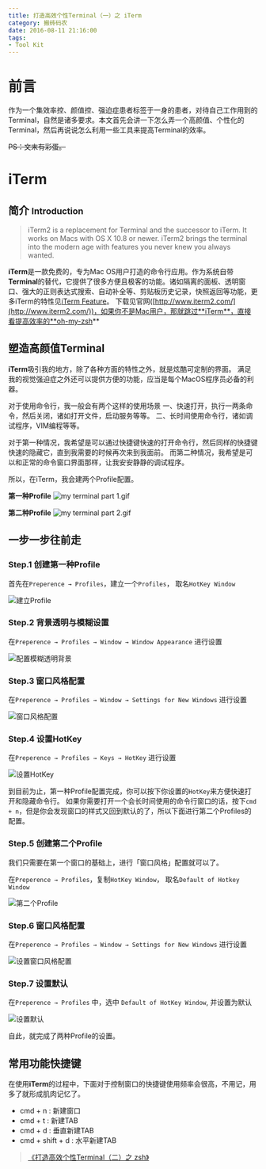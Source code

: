 ```yaml
---
title: 打造高效个性Terminal（一）之 iTerm
category: 搬砖码农
date: 2016-08-11 21:16:00
tags:
- Tool Kit
---
```


# 前言
作为一个集效率控、颜值控、强迫症患者标签于一身的患者，对待自己工作用到的Terminal，自然是诸多要求。本文首先会讲一下怎么弄一个高颜值、个性化的Terminal，然后再说说怎么利用一些工具来提高Terminal的效率。

~~PS：文末有彩蛋。~~

# iTerm
## 简介 <small>Introduction</small>
> iTerm2 is a replacement for Terminal and the successor to iTerm. It works on Macs with OS X 10.8 or newer. iTerm2 brings the terminal into the modern age with features you never knew you always wanted.

**iTerm**是一款免费的，专为Mac OS用户打造的命令行应用。作为系统自带**Terminal**的替代，它提供了很多方便且极客的功能。诸如隔离的面板、透明窗口、强大的正则表达式搜索、自动补全等、剪贴板历史记录，快照返回等功能，更多iTerm的特性见[iTerm Feature](http://www.iterm2.com/features.html)。
下载见官网([http://www.iterm2.com/](http://www.iterm2.com/))，如果你不是Mac用户，那就跳过**iTerm**，直接看提高效率的**oh-my-zsh**

## 塑造高颜值Terminal
**iTerm**吸引我的地方，除了各种方面的特性之外，就是炫酷可定制的界面。
满足我的视觉强迫症之外还可以提供方便的功能，应当是每个MacOS程序员必备的利器。

对于使用命令行，我一般会有两个这样的使用场景
一、快速打开，执行一两条命令，然后关闭，诸如打开文件，启动服务等等。
二、长时间使用命令行，诸如调试程序，VIM编程等等。

对于第一种情况，我希望是可以通过快捷键快速的打开命令行，然后同样的快捷键快速的隐藏它，直到我需要的时候再次来到我面前。
而第二种情况，我希望是可以和正常的命令窗口界面那样，让我安安静静的调试程序。

所以，在iTerm，我会建两个Profile配置。

**第一种Profile**
![my terminal part 1.gif](/image/blog/make-beauty-and-productify-terminal-part1/5961B48A3EE1C7C5AC59C7653ABBC9CF.gif)

**第二种Profile**
![my terminal part 2.gif](/image/blog/make-beauty-and-productify-terminal-part1/1EA60589F1F6EC96B2F1BD36EF6DE854.gif)

## 一步一步往前走

### Step.1 创建第一种Profile

首先在`Preperence → Profiles`，建立一个`Profiles`， 取名`HotKey Window`

![建立Profile](/image/blog/make-beauty-and-productify-terminal-part1/C19BBDC28A01A98CD1D202CBC94A6B29.jpg)

### Step.2 背景透明与模糊设置
在`Preperence → Profiles → Window → Window Appearance` 进行设置

![配置模糊透明背景](/image/blog/make-beauty-and-productify-terminal-part1/4E35E0BAF7B7CA5EB11BE4BFF22977FD.jpg)

### Step.3 窗口风格配置
在`Preperence → Profiles → Window → Settings for New Windows` 进行设置

![窗口风格配置](/image/blog/make-beauty-and-productify-terminal-part1/46AD20F0070843F9804B1717D5CD6661.jpg)

### Step.4 设置HotKey
在`Preperence → Profiles → Keys → HotKey` 进行设置

![设置HotKey](/image/blog/make-beauty-and-productify-terminal-part1/526B5DF9BC09C70065BB863ABCDB942D.jpg)

到目前为止，第一种Profile配置完成，你可以按下你设置的`HotKey`来方便快速打开和隐藏命令行。
如果你需要打开一个会长时间使用的命令行窗口的话，按下`cmd + n`，但是你会发现窗口的样式又回到默认的了，所以下面进行第二个Profiles的配置。

### Step.5 创建第二个Profile
我们只需要在第一个窗口的基础上，进行「窗口风格」配置就可以了。

在`Preperence → Profiles`，复制`HotKey Window`， 取名`Default of Hotkey Window`

![第二个Profile](/image/blog/make-beauty-and-productify-terminal-part1/5622AB0237BACE99D299D43D98D359DF.jpg)

### Step.6 窗口风格配置

在`Preperence → Profiles → Window → Settings for New Windows` 进行设置

![设置窗口风格配置](/image/blog/make-beauty-and-productify-terminal-part1/32CFF9E358032E50DB87B07D6B6B0F9E.jpg)

### Step.7 设置默认

在`Preperence → Profiles` 中，选中 `Default of HotKey Window`, 并设置为默认

![设置默认](/image/blog/make-beauty-and-productify-terminal-part1/14C8AD735CDD1B4A0460FEF930AAB9F0.jpg)

自此，就完成了两种Profile的设置。


## 常用功能快捷键
在使用**iTerm**的过程中，下面对于控制窗口的快捷键使用频率会很高，不用记，用多了就形成肌肉记忆了。

* cmd + n : 新建窗口
* cmd + t : 新建TAB
* cmd + d : 垂直新建TAB
* cmd + shift + d : 水平新建TAB

> [《打造高效个性Terminal（二）之 zsh》](/2016/08/11/打造高效个性Terminal（二）之%20zsh/)
